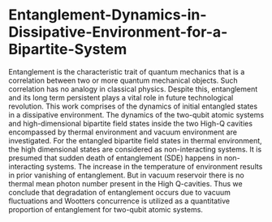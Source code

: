 # Entanglement-Dynamics-in-Dissipative-Environment-for-a-Bipartite-System

Entanglement is the characteristic trait of quantum mechanics that is a correlation between two or more quantum mechanical objects. Such correlation has no analogy in classical physics. Despite this, entanglement and its long term persistent plays a vital role in future technological revolution. This work comprises of the dynamics of initial entangled states in a dissipative environment. The dynamics of the two-qubit atomic systems and high-dimensional bipartite field states inside the two High-Q cavities encompassed by thermal environment and vacuum environment are investigated. For the entangled bipartite field states in thermal environment, the high dimensional states are considered as non-interacting systems. It is presumed that sudden death of entanglement (SDE) happens in non-interacting systems. The increase in the temperature of environment results in prior vanishing of entanglement. But in vacuum reservoir there is no thermal mean photon number present in the High Q-cavities. Thus we conclude that degradation of entanglement occurs due to vacuum fluctuations and Wootters concurrence is utilized as a quantitative proportion of entanglement for two-qubit atomic systems.
